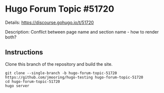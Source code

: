 # Hugo Forum Topic #51720

Details: <https://discourse.gohugo.io/t/51720>

Description: Conflict between page name and section name - how to render both?

## Instructions

Clone this branch of the repository and build the site.

```text
git clone --single-branch -b hugo-forum-topic-51720 https://github.com/jmooring/hugo-testing hugo-forum-topic-51720
cd hugo-forum-topic-51720
hugo server
```
